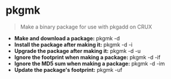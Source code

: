 # pkgmk
> Make a binary package for use with pkgadd on CRUX
- **Make and download a package:**
pkgmk -d
- **Install the package after making it:**
pkgmk -d -i
- **Upgrade the package after making it:**
pkgmk -d -u
- **Ignore the footprint when making a package:**
pkgmk -d -if
- **Ignore the MD5 sum when making a package:**
pkgmk -d -im
- **Update the package's footprint:**
pkgmk -uf
